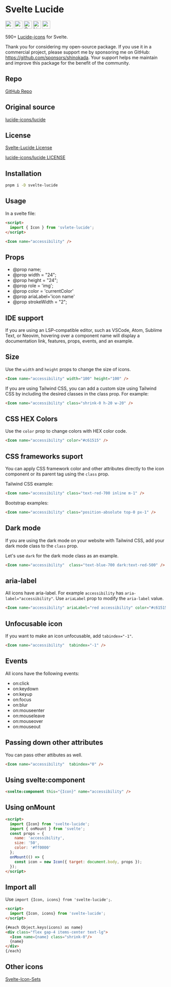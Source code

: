 # Svelte Lucide

<div class="flex gap-2 my-8">
<a href="https://github.com/sponsors/shinokada" target="_blank"><img src="https://img.shields.io/static/v1?label=Sponsor&message=%E2%9D%A4&logo=GitHub&color=%23fe8e86" alt="sponsor" height="25" style="height: 25px !important;"></a>
<a href="https://www.npmjs.com/package/svelte-lucide" rel="nofollow" target="_blank"><img src="https://img.shields.io/npm/v/svelte-lucide" alt="npm" height="25" style="height: 25px !important;"></a>
<a href="https://twitter.com/shinokada" rel="nofollow" target="_blank"><img src="https://img.shields.io/badge/created%20by-@shinokada-4BBAAB.svg" alt="Created by Shin Okada" height="25" style="height: 25px !important;"></a>
<a href="https://opensource.org/licenses/MIT" rel="nofollow" target="_blank"><img src="https://img.shields.io/github/license/shinokada/svelte-lucide" alt="License" height="25" style="height: 25px !important;"></a>
<a href="https://www.npmjs.com/package/svelte-lucide" rel="nofollow" target="_blank"><img src="https://img.shields.io/npm/dw/svelte-lucide.svg" alt="npm" height="25" style="height: 25px !important;"></a>
</div>

590+ [Lucide-icons](https://github.com/lucide-icons/lucide) for Svelte. 

Thank you for considering my open-source package. If you use it in a commercial project, please support me by sponsoring me on GitHub: https://github.com/sponsors/shinokada. Your support helps me maintain and improve this package for the benefit of the community.


## Repo

[GitHub Repo](https://github.com/shinokada/svelte-lucide)

## Original source

[lucide-icons/lucide](https://github.com/lucide-icons/lucide)

## License

[Svelte-Lucide License](https://github.com/shinokada/svelte-lucide/blob/main/LICENSE)

[lucide-icons/lucide LICENSE](https://github.com/lucide-icons/lucide/blob/main/LICENSE)


## Installation

```sh
pnpm i -D svelte-lucide
```

## Usage

In a svelte file:

```html
<script>
  import { Icon } from 'svlete-lucide';
</script>

<Icon name="accessibility" />
```

## Props

- @prop name;
- @prop width = "24";
- @prop height = "24";
- @prop role = 'img';
- @prop color = 'currentColor'
- @prop ariaLabel='icon name'
- @prop strokeWidth = "2";

## IDE support

If you are using an LSP-compatible editor, such as VSCode, Atom, Sublime Text, or Neovim, hovering over a component name will display a documentation link, features, props, events, and an example.

## Size

Use the `width` and `height` props to change the size of icons.

```html
<Icon name="accessibility" width="100" height="100" />
```

If you are using Tailwind CSS, you can add a custom size using Tailwind CSS by including the desired classes in the class prop. For example:

```html
<Icon name="accessibility" class="shrink-0 h-20 w-20" />
```

## CSS HEX Colors

Use the `color` prop to change colors with HEX color code.

```html
<Icon name="accessibility" color="#c61515" />
```

## CSS frameworks suport

You can apply CSS framework color and other attributes directly to the icon component or its parent tag using the `class` prop.

Tailwind CSS example:

```html
<Icon name="accessibility" class="text-red-700 inline m-1" />
```

Bootstrap examples:

```html
<Icon name="accessibility" class="position-absolute top-0 px-1" />
```

## Dark mode

If you are using the dark mode on your website with Tailwind CSS, add your dark mode class to the `class` prop.

Let's use `dark` for the dark mode class as an example.

```html
<Icon name="accessibility"  class="text-blue-700 dark:text-red-500" />
```

## aria-label

All icons have aria-label. For example `accessibility` has `aria-label="accessibility"`.
Use `ariaLabel` prop to modify the `aria-label` value.

```html
<Icon name="accessibility" ariaLabel="red accessibility" color="#c61515"/>
```

## Unfocusable icon

If you want to make an icon unfocusable, add `tabindex="-1"`.

```html
<Icon name="accessibility"  tabindex="-1" />
```

## Events

All icons have the following events:

- on:click
- on:keydown
- on:keyup
- on:focus
- on:blur
- on:mouseenter
- on:mouseleave
- on:mouseover
- on:mouseout

## Passing down other attributes

You can pass other attibutes as well.

```html
<Icon name="accessibility"  tabindex="0" />
```

## Using svelte:component

```html
<svelte:component this="{Icon}" name="accessibility" />
```

## Using onMount

```html
<script>
  import {Icon} from 'svelte-lucide';
  import { onMount } from 'svelte';
  const props = {
    name: 'accessibility',
    size: '50',
    color: '#ff0000'
  };
  onMount(() => {
    const icon = new Icon({ target: document.body, props });
  });
</script>
```


## Import all

Use `import {Icon, icons} from 'svelte-lucide';`.

```html
<script>
  import {Icon, icons} from 'svelte-lucide';
</script>

{#each Object.keys(icons) as name}
<div class="flex gap-4 items-center text-lg">
  <Icon name={name} class="shrink-0"/>
  {name}
</div>
{/each}
```

## Other icons

[Svelte-Icon-Sets](https://svelte-svg-icons.vercel.app/)
